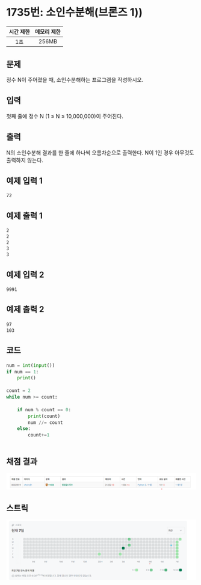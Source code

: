 # 1735번: 소인수분해(브론즈 1))
| 시간 제한 | 메모리 제한 |
|:-----:|:------:|
|  1초   | 256MB  |

## 문제
정수 N이 주어졌을 때, 소인수분해하는 프로그램을 작성하시오.

## 입력
첫째 줄에 정수 N (1 ≤ N ≤ 10,000,000)이 주어진다.

## 출력
N의 소인수분해 결과를 한 줄에 하나씩 오름차순으로 출력한다. N이 1인 경우 아무것도 출력하지 않는다.

## 예제 입력 1
```text
72
```
## 예제 출력 1
```text
2
2
2
3
3
```

## 예제 입력 2
```text
9991
```
## 예제 출력 2
```text
97
103
```

## 코드
```python
num = int(input())
if num == 1:
    print()

count = 2
while num >= count:

    if num % count == 0:
        print(count)
        num //= count
    else:
        count+=1
        


```

## 채점 결과
![image](result.png)

## 스트릭
![image](streak.png)